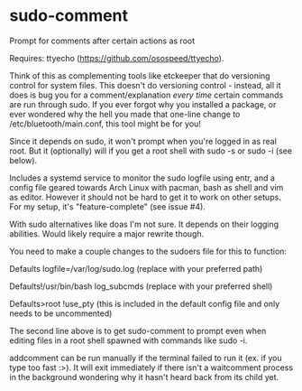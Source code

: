 # sudo-comment
Prompt for comments after certain actions as root

Requires: ttyecho (https://github.com/osospeed/ttyecho).

Think of this as complementing tools like etckeeper that do versioning
control for system files. This doesn't do versioning control - instead,
all it does is bug you for a comment/explanation *every time* certain
commands are run through sudo. If you ever forgot why you installed a
package, or ever wondered why the hell you made that one-line change to
/etc/bluetooth/main.conf, this tool might be for you! 

Since it depends on sudo, it won't prompt when you're logged in as real
root. But it (optionally) will if you get a root shell with sudo -s or
sudo -i (see below). 

Includes a systemd service to monitor the sudo logfile using entr, and
a config file geared towards Arch Linux with pacman, bash as shell and
vim as editor. However it should not be hard to get it to work on other
setups. For my setup, it's "feature-complete" (see issue #4).

With sudo alternatives like doas I'm not sure. It depends on their
logging abilities. Would likely require a major rewrite though.

You need to make a couple changes to the sudoers file for this to
function:

Defaults logfile=/var/log/sudo.log (replace with your preferred path)

Defaults!/usr/bin/bash log_subcmds (replace with your preferred shell)

Defaults>root !use_pty (this is included in the default config file and
only needs to be uncommented)

The second line above is to get sudo-comment to prompt even when
editing files in a root shell spawned with commands like sudo -i.

addcomment can be run manually if the terminal failed to run it (ex. if
you type too fast :>). It will exit immediately if there isn't a
waitcomment process in the background wondering why it hasn't heard
back from its child yet.
